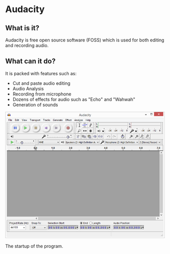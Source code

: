 # Audacity
## What is it?
Audacity is free open source software (FOSS) which is used for both editing and recording audio.

## What can it do?
It is packed with features such as:
* Cut and paste audio editing
* Audio Analysis
* Recording from microphone
* Dozens of effects for audio such as "Echo" and "Wahwah"
* Generation of sounds

![](start.PNG)

The startup of the program.